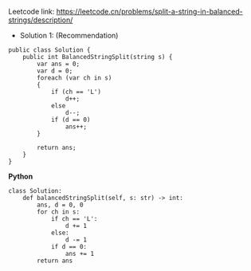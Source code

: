 Leetcode link: https://leetcode.cn/problems/split-a-string-in-balanced-strings/description/ 

- Solution 1: (Recommendation)
```
public class Solution {
    public int BalancedStringSplit(string s) {
        var ans = 0;
        var d = 0;
        foreach (var ch in s)
        {
            if (ch == 'L')
                d++;
            else
                d--;
            if (d == 0)
                ans++;
        }

        return ans;
    }
}
```
**Python**
```
class Solution:
    def balancedStringSplit(self, s: str) -> int:
        ans, d = 0, 0
        for ch in s:
            if ch == 'L':
                d += 1
            else:
                d -= 1
            if d == 0:
                ans += 1
        return ans
        
```
